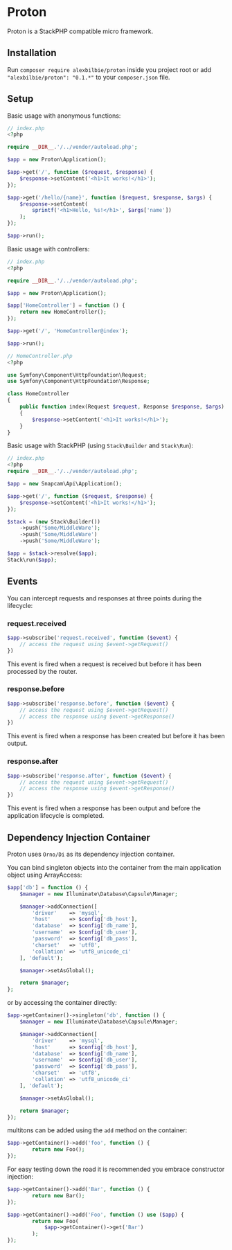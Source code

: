 # Proton

Proton is a StackPHP compatible micro framework.

## Installation

Run `composer require alexbilbie/proton` inside you project root or add `"alexbilbie/proton": "0.1.*"` to your `composer.json` file.

## Setup

Basic usage with anonymous functions:

```php
// index.php
<?php

require __DIR__.'/../vendor/autoload.php';

$app = new Proton\Application();

$app->get('/', function ($request, $response) {
    $response->setContent('<h1>It works!</h1>');
});

$app->get('/hello/{name}', function ($request, $response, $args) {
    $response->setContent(
        sprintf('<h1>Hello, %s!</h1>', $args['name'])
    );
});

$app->run();
```

Basic usage with controllers:

```php
// index.php
<?php

require __DIR__.'/../vendor/autoload.php';

$app = new Proton\Application();

$app['HomeController'] = function () {
    return new HomeController();
});

$app->get('/', 'HomeController@index');

$app->run();
```

```php
// HomeController.php
<?php

use Symfony\Component\HttpFoundation\Request;
use Symfony\Component\HttpFoundation\Response;

class HomeController
{
    public function index(Request $request, Response $response, $args)
    {
        $response->setContent('<h1>It works!</h1>');
    }
}
```

Basic usage with StackPHP (using `Stack\Builder` and `Stack\Run`):

```php
// index.php
<?php
require __DIR__.'/../vendor/autoload.php';

$app = new Snapcam\Api\Application();

$app->get('/', function ($request, $response) {
    $response->setContent('<h1>It works!</h1>');
});

$stack = (new Stack\Builder())
    ->push('Some/MiddleWare');
    ->push('Some/MiddleWare')
    ->push('Some/MiddleWare');

$app = $stack->resolve($app);
Stack\run($app);
```

## Events

You can intercept requests and responses at three points during the lifecycle:

### request.received

```php
$app->subscribe('request.received', function ($event) {
    // access the request using $event->getRequest()
})
```

This event is fired when a request is received but before it has been processed by the router.

### response.before

```php
$app->subscribe('response.before', function ($event) {
    // access the request using $event->getRequest()
    // access the response using $event->getResponse()
})
```

This event is fired when a response has been created but before it has been output.

### response.after

```php
$app->subscribe('response.after', function ($event) {
    // access the request using $event->getRequest()
    // access the response using $event->getResponse()
})
```

This event is fired when a response has been output and before the application lifecycle is completed.

## Dependency Injection Container

Proton uses `Orno/Di` as its dependency injection container.

You can bind singleton objects into the container from the main application object using ArrayAccess:

```php
$app['db'] = function () {
    $manager = new Illuminate\Database\Capsule\Manager;

    $manager->addConnection([
        'driver'    => 'mysql',
        'host'      => $config['db_host'],
        'database'  => $config['db_name'],
        'username'  => $config['db_user'],
        'password'  => $config['db_pass'],
        'charset'   => 'utf8',
        'collation' => 'utf8_unicode_ci'
    ], 'default');

    $manager->setAsGlobal();

    return $manager;
};
```

or by accessing the container directly:

```php
$app->getContainer()->singleton('db', function () {
    $manager = new Illuminate\Database\Capsule\Manager;

    $manager->addConnection([
        'driver'    => 'mysql',
        'host'      => $config['db_host'],
        'database'  => $config['db_name'],
        'username'  => $config['db_user'],
        'password'  => $config['db_pass'],
        'charset'   => 'utf8',
        'collation' => 'utf8_unicode_ci'
    ], 'default');

    $manager->setAsGlobal();

    return $manager;
});
```

multitons can be added using the `add` method on the container:

```php
$app->getContainer()->add('foo', function () {
        return new Foo();
});
```

For easy testing down the road it is recommended you embrace constructor injection:

```php
$app->getContainer()->add('Bar', function () {
        return new Bar();
});

$app->getContainer()->add('Foo', function () use ($app) {
        return new Foo(
            $app->getContainer()->get('Bar')
        );
});
```